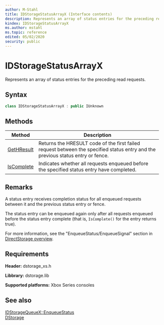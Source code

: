 ```yaml
---
author: M-Stahl
title: IDStorageStatusArrayX (Interface contents)
description: Represents an array of status entries for the preceding read requests.
kindex: IDStorageStatusArrayX
ms.author: mstahl
ms.topic: reference
edited: 05/02/2020
security: public
---
```


# IDStorageStatusArrayX  

Represents an array of status entries for the preceding read requests. 

## Syntax  
  
```cpp  
class IDStorageStatusArrayX : public IUnknown  
```  
  
  
## Methods  
  
| Method | Description |  
| --- | --- |  
| [GetHResult](methods/idstoragestatusarrayx_gethresult.md) | Returns the HRESULT code of the first failed request between the specified status entry and the previous status entry or fence. |  
| [IsComplete](methods/idstoragestatusarrayx_iscomplete.md) | Indicates whether all requests enqueued before the specified status entry have completed. |  

  
## Remarks  

A status entry receives completion status for all enqueued requests between it and the previous status entry or fence. 

The status entry can be enqueued again only after all requests enqueued before the status entry complete (that is, `IsComplete()` for the entry returns true). 

For more information, see the "EnqueueStatus/EnqueueSignal" section in [DirectStorage overview](../../../../../system/overviews/directstorage/directstorage-overview.md). 

## Requirements  
  
**Header:** dstorage_xs.h  
  
**Libbrary:** dstorage.lib  
  
**Supported platforms:** Xbox Series consoles  
  
## See also  
[IDStorageQueueX::EnqueueStatus](../IDStorageQueueX/methods/idstoragequeuex_enqueuestatus.md)  
[DStorage](../../dstorage_members.md)  
  